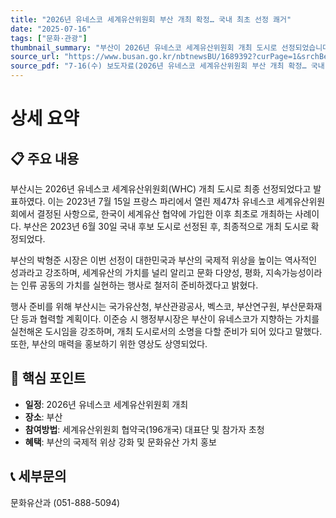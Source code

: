 ```yaml
---
title: "2026년 유네스코 세계유산위원회 부산 개최 확정… 국내 최초 선정 쾌거"
date: "2025-07-16"
tags: ["문화·관광"]
thumbnail_summary: "부산이 2026년 유네스코 세계유산위원회 개최 도시로 선정되었습니다."
source_url: "https://www.busan.go.kr/nbtnewsBU/1689392?curPage=1&srchBeginDt=&srchEndDt=&srchKey=&srchText="
source_pdf: "7-16(수) 보도자료(2026년 유네스코 세계유산위원회 부산 개최 확정… 국내 최초 선정 쾌거).pdf"
---
```


# 상세 요약

## 📋 주요 내용
부산시는 2026년 유네스코 세계유산위원회(WHC) 개최 도시로 최종 선정되었다고 발표하였다. 이는 2023년 7월 15일 프랑스 파리에서 열린 제47차 유네스코 세계유산위원회에서 결정된 사항으로, 한국이 세계유산 협약에 가입한 이후 최초로 개최하는 사례이다. 부산은 2023년 6월 30일 국내 후보 도시로 선정된 후, 최종적으로 개최 도시로 확정되었다.

부산의 박형준 시장은 이번 선정이 대한민국과 부산의 국제적 위상을 높이는 역사적인 성과라고 강조하며, 세계유산의 가치를 널리 알리고 문화 다양성, 평화, 지속가능성이라는 인류 공동의 가치를 실현하는 행사로 철저히 준비하겠다고 밝혔다.

행사 준비를 위해 부산시는 국가유산청, 부산관광공사, 벡스코, 부산연구원, 부산문화재단 등과 협력할 계획이다. 이준승 시 행정부시장은 부산이 유네스코가 지향하는 가치를 실천해온 도시임을 강조하며, 개최 도시로서의 소명을 다할 준비가 되어 있다고 말했다. 또한, 부산의 매력을 홍보하기 위한 영상도 상영되었다.

## 🎯 핵심 포인트
- **일정**: 2026년 유네스코 세계유산위원회 개최
- **장소**: 부산
- **참여방법**: 세계유산위원회 협약국(196개국) 대표단 및 참가자 초청
- **혜택**: 부산의 국제적 위상 강화 및 문화유산 가치 홍보

## 📞 세부문의
문화유산과 (051-888-5094)